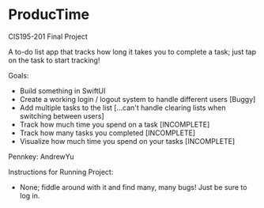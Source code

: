 # ProducTime
CIS195-201 Final Project

A to-do list app that tracks how long it takes you to complete a task; just tap on the task to start tracking!

Goals:
* Build something in SwiftUI
* Create a working login / logout system to handle different users [Buggy]
* Add multiple tasks to the list [...can't handle clearing lists when switching between users]
* Track how much time you spend on a task [INCOMPLETE]
* Track how many tasks you completed [INCOMPLETE]
* Visualize how much time you spend on your tasks [INCOMPLETE]


Pennkey: AndrewYu

Instructions for Running Project:
- None; fiddle around with it and find many, many bugs! Just be sure to log in. 
